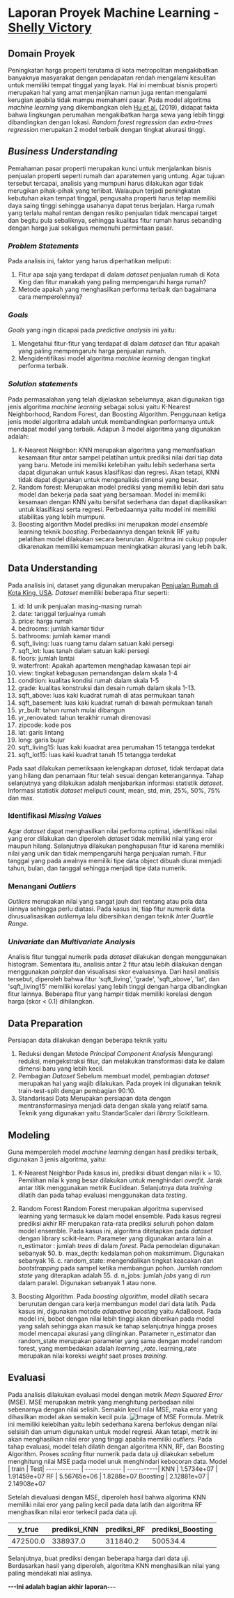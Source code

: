 # Laporan Proyek Machine Learning - [Shelly Victory](https://www.linkedin.com/in/shellyvictory/)

## Domain Proyek
Peningkatan harga properti terutama di kota metropolitan mengakibatkan banyaknya masyarakat dengan pendapatan rendah mengalami kesulitan untuk memiliki tempat tinggal yang layak. Hal ini membuat bisnis properti merupakan hal yang amat menjanjikan namun juga rentan mengalami kerugian apabila tidak mampu memahami pasar. Pada model algoritma *machine learning* yang dikembangkan oleh [Hu et al.](https://www.sciencedirect.com/science/article/abs/pii/S0264837718316429) (2019), didapat fakta bahwa lingkungan perumahan mengakibatkan harga sewa yang lebih tinggi dibandingkan dengan lokasi. *Random forest regression* dan *extra-trees regression* merupakan 2 model terbaik dengan tingkat akurasi tinggi.

## *Business Understanding*
Pemahaman pasar properti merupakan kunci untuk menjalankan bisnis penjualan properti seperti rumah dan aparatemen yang untung. Agar tujuan tersebut tercapai, analisis yang mumpuni harus dilakukan agar tidak merugikan pihak-pihak yang terlibat. Walaupun terjadi peningkatan kebutuhan akan tempat tinggal, pengusaha properti harus tetap memiliki daya saing tinggi sehingga usahanya dapat terus berjalan. Harga rumah yang terlalu mahal rentan dengan resiko penjualan tidak mencapai target dan begitu pula sebaliknya, sehingga kualitas fitur rumah harus sebanding dengan harga jual sekaligus memenuhi permintaan pasar.

### *Problem Statements*
Pada analisis ini, faktor yang harus diperhatikan meliputi: 
1. Fitur apa saja yang terdapat di dalam *dataset* penjualan rumah di Kota King dan fitur manakah yang paling mempengaruhi harga rumah?
2. Metode apakah yang menghasilkan performa terbaik dan bagaimana cara memperolehnya?

### *Goals*
*Goals* yang ingin dicapai pada *predictive analysis* ini yaitu:
1. Mengetahui fitur-fitur yang terdapat di dalam *dataset* dan fitur apakah yang paling mempengaruhi harga penjualan rumah.
2. Mengidentifikasi model algoritma *machine learning* dengan tingkat performa terbaik.

### *Solution statements*
Pada permasalahan yang telah dijelaskan sebelumnya, akan digunakan tiga jenis algoritma *machine learning* sebagai solusi yaitu K-Nearest Neighborhood, Random Forest, dan Boosting Algorithm. Penggunaan ketiga jenis model algoritma adalah untuk membandingkan performanya untuk mendapat model yang terbaik. Adapun 3 model algoritma yang digunakan adalah:
1. K-Nearest Neighbor: 
KNN merupakan algoritma yang memanfaatkan kesamaan fitur antar sampel pelatihan untuk prediksi nilai dari tiap data yang baru. Metode ini memiliki kelebihan yaitu lebih sederhana serta dapat digunakan untuk kasus klasifikasi dan regresi. Akan tetapi, KNN tidak dapat digunakan untuk menganalisis dimensi yang besar.
2. Random forest:
Merupakan model prediksi yang memiliki lebih dari satu model dan bekerja pada saat yang bersamaan. Model ini memiliki kesamaan dengan KNN yaitu bersifat sederhana dan dapat diaplikasikan untuk klasifikasi serta regresi. Perbedaannya yaitu model ini memiliki stabilitas yang lebih mumpuni.
3. Boosting algorithm
Model prediksi ini merupakan *model ensemble* learning teknik *boosting*. Perbedaannya dengan teknik RF yaitu pelatihan model dilakukan secara berurutan. Algoritma ini cukup populer dikarenakan memiliki kemampuan meningkatkan akurasi yang lebih baik.

## Data Understanding
Pada analisis ini, dataset yang digunakan merupakan [Penjualan Rumah di Kota King, USA](https://www.kaggle.com/harlfoxem/housesalesprediction). *Dataset* memiliki beberapa fitur seperti:
1. id: Id unik penjualan masing-masing rumah
2. date: tanggal terjualnya rumah
3. price: harga rumah
4. bedrooms: jumlah kamar tidur
5. bathrooms: jumlah kamar mandi
6. sqft_living: luas ruang tamu dalam satuan kaki persegi
7. sqft_lot: luas tanah dalam satuan kaki persegi
8. floors: jumlah lantai
9. waterfront: Apakah apartemen menghadap kawasan tepi air
10. view: tingkat kebagusan pemandangan dalam skala 1-4
11. condition: kualitas kondisi rumah dalam skala 1-5
12. grade: kualitas konstruksi dan desain rumah dalam skala 1-13.
13. sqft_above: luas kaki kuadrat rumah di atas permukaan tanah
14. sqft_basement: luas kaki kuadrat rumah di bawah permukaan tanah
15. yr_built: tahun rumah mulai dibangun
16. yr_renovated: tahun terakhir rumah direnovasi
17. zipcode: kode pos
18. lat: garis lintang
19. long: garis bujur
20. sqft_living15: luas kaki kuadrat area perumahan 15 tetangga terdekat
21. sqft_lot15: luas kaki kuadrat tanah 15 tetangga terdekat

Pada saat dilakukan pemeriksaan kelengkapan *dataset*, tidak terdapat data yang hilang dan penamaan fitur telah sesuai dengan keterangannya. Tahap selanjutnya yang dilakukan adalah menjabarkan informasi statistik *dataset*. Informasi statistik *dataset* meliputi count, mean, std, min, 25%, 50%, 75% dan max.

### Identifikasi *Missing Values*
Agar *dataset* dapat menghasilkan nilai performa optimal, identifikasi nilai yang eror dilakukan dan diperoleh *dataset* tidak memiliki nilai yang eror maupun hilang. Selanjutnya dilakukan penghapusan fitur id karena memiliki nilai yang unik dan tidak mempengaruhi harga penjualan rumah. Fitur tanggal yang pada awalnya memiliki tipe data object dibuah diurai menjadi tahun, bulan, dan tanggal sehingga menjadi tipe data numerik.

### Menangani *Outliers*
*Outliers* merupakan nilai yang sangat jauh dari rentang atau pola data lainnya sehingga perlu diatasi. Pada kasus ini, tiap fitur numerik data divusualisasikan *outlier*nya lalu dibersihkan dengan teknik *Inter Quartile Range*.

### *Univariate* dan *Multivariate Analysis*
Analisis fitur tunggal numerik pada *dataset* dilakukan dengan menggunakan histogram.
Sementara itu, analisis antar 2 fitur atau lebih dilakukan dengan menggunakan *pairplot* dan visualisasi skor evaluasinya. Dari hasil analisis tersebut, diperoleh bahwa fitur 'sqft_living', 'grade', 'sqft_above', 'lat', dan 'sqft_living15' memiliki korelasi yang lebih tinggi dengan harga dibandingkan fitur lainnya. Beberapa fitur yang hampir tidak memiliki korelasi dengan harga (skor < 0.1) dihilangkan.

## Data Preparation
Persiapan data dilakukan dengan beberapa teknik yaitu 
1. Reduksi dengan Metode *Principal Component Analysis* Mengurangi reduksi, mengekstraksi fitur, dan melakukan transformasi data ke dalam dimensi baru yang lebih kecil. 
2. Pembagian *Dataset*
Sebelum membuat model, pembagian *dataset* merupakan hal yang wajib dilakukan. Pada proyek ini digunakan teknik train-test-split dengan pembagian 90:10.
3. Standarisasi Data
Merupakan persiapan data dengan mentransformasinya menjadi data dengan skala yang relatif sama. Teknik yang digunakan yaitu StandarScaler dari *library* Scikitlearn.

## Modeling
Guna memperoleh model *machine learning* dengan hasil prediksi terbaik, digunakan 3 jenis algoritma, yaitu:
1. K-Nearest Neighbor
Pada kasus ini, prediksi dibuat dengan nilai k = 10. Pemilihan nilai k yang besar dilakukan untuk menghindari *overfit*. Jarak antar titik menggunakan metrik Euclidean. Selanjutnya data *training* dilatih dan pada tahap evaluasi menggunakan data *testing*.

2. Random Forest
Random Forest merupakan algoritma supervised learning yang termasuk ke dalam model ensemble. Pada kasus regresi prediksi akhir RF merupakan rata-rata prediksi seluruh pohon dalam model ensemble. Pada kasus ini, algoritma ditetapkan pada *dataset* dengan library scikit-learn. Parameter yang digunakan antara lain 
a. n_estimator : jumlah *trees* di dalam *forest*. Pada pemodelan digunakan sebanyak 50.
b. max_depth: kedalaman pohon maksmimum. Digunakan sebanyak 16.
c. random_state: mengendalikan tingkat keacakan dan *bootstrapping* pada sampel ketika membangun pohon. Jumlah *random state* yang diterapkan adalah 55.
d. n_jobs: jumlah *jobs* yang di *run* dalam paralel. Digunakan sebanyak 1 atau none.


3. Boosting Algorithm.
Pada *boosting algorithm*, model dilatih secara berurutan dengan cara kerja membangun model dari data latih. Pada kasus ini, digunakan motode *adapative boosting* yaitu AdaBoost. Pada model ini, bobot dengan nilai lebih tinggi akan diberikan pada model yang salah sehingga akan masuk ke tahap selanjutnya hingga proses model mencapai akurasi yang diinginkan. Parameter n_estimator dan random_state merupakan parameter yang sama dengan model random forest, yang membedakan adalah *learning _rate*. learning_rate merupakan nilai koreksi *weight* saat proses *training*.

## Evaluasi
Pada analisis dilakukan evaluasi model dengan metrik *Mean Squared Error* (MSE). MSE merupakan metrik yang menghitung perbedaan nilai sebenarnya dengan nilai selisih. Semakin kecil nilai MSE, maka eror yang dihasilkan model akan semakin kecil pula. ![Image of MSE Formula](https://user-images.githubusercontent.com/89523435/175800241-379a912e-e6bf-45b0-84e4-3bd5a786a608.png). Metrik ini memiliki kelebihan yaitu lebih sederhana karena berfokus dengan nilai selsisih dan umum digunakan untuk model regresi. Akan tetapi, metrik ini akan menghasilkan nilai eror yang tinggi apabila memiliki *outliers*.
Pada tahap evaluasi, model telah dilatih dengan algoritma KNN, RF, dan Boosting Algorithm. Proses *scaling* fitur numerik pada data uji dilakukan sebelum menghitung nilai MSE pada model unuk menghindari kebocoran data. 
 Model | train | Test|
------------ | ------------- | -----------|
KNN | 1.5734e+07 | 1.91459e+07
RF | 5.56765e+06 | 1.8288e+07
Boosting | 2.12881e+07 | 2.14908e+07

Setelah dievaluasi dengan MSE, diperoleh hasil bahwa algorima KNN memiliki nilai eror yang paling kecil pada data latih dan algoritma RF menghasilkan nilai eror terkecil pada data uji. 

y_true |	prediksi_KNN |	prediksi_RF	| prediksi_Boosting
------------ | ------------- | -----------| -----------|
472500.0 |	338937.0|	311840.2|	500534.4|

Selanjutnya, buat prediksi dengan beberapa harga dari data uji. Berdasarkan hasil yang diperoleh, algoritma KNN menghasilkan nilai yang paling mendekati nlai aslinya.  

**---Ini adalah bagian akhir laporan---**
